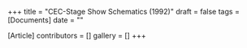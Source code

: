 +++
title = "CEC-Stage Show Schematics (1992)"
draft = false
tags = [Documents]
date = ""

[Article]
contributors = []
gallery = []
+++